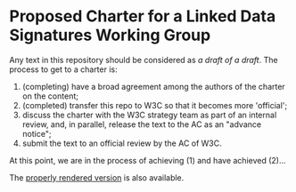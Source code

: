 # Proposed Charter for a Linked Data Signatures Working Group

Any text in this repository should be considered as _a draft of a draft_. The process to get to a charter is:

1. (completing) have a broad agreement among the authors of the charter on the content;
2. (completed) transfer this repo to W3C so that it becomes more 'official';
3. discuss the charter with the W3C strategy team as part of an internal review, and, in parallel, release the text to the AC as an "advance notice";
4. submit the text to an official review by the AC of W3C.

At this point, we are in the process of achieving (1) and have achieved (2)…

The [properly rendered version](https://w3c.github.io/lds-wg-charter/) is also available. 
